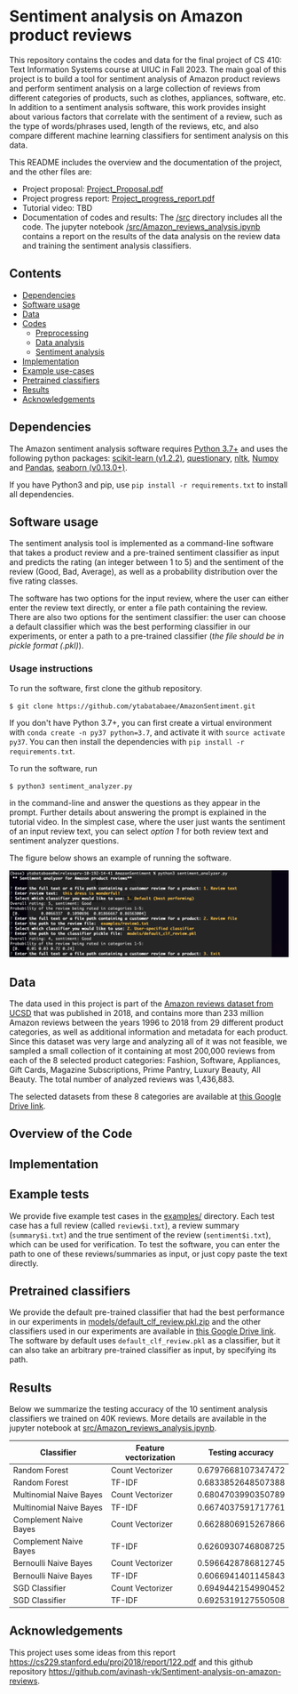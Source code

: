 # Sentiment analysis on Amazon product reviews
This repository contains the codes and data for the final project of CS 410: Text Information Systems course at UIUC in Fall 2023. The main goal of this project is to build a tool for sentiment analysis of Amazon product reviews and perform sentiment analysis on a large collection of reviews from different categories of products, such as clothes, appliances, software, etc. In addition to a sentiment analysis software, this work provides insight about various factors that correlate with the sentiment of a review, such as the type of words/phrases used, length of the reviews, etc, and also compare different machine learning classifiers for sentiment analysis on this data.

This README includes the overview and the documentation of the project, and the other files are:
- Project proposal: [Project_Proposal.pdf](https://github.com/ytabatabaee/AmazonSentiment/blob/main/Project_Proposal.pdf)
- Project progress report: [Project_progress_report.pdf](https://github.com/ytabatabaee/AmazonSentiment/blob/main/Project_progress_report.pdf)
- Tutorial video: TBD
- Documentation of codes and results: The [/src](https://github.com/ytabatabaee/AmazonSentiment/tree/main/src) directory includes all the code. The jupyter notebook [/src/Amazon_reviews_analysis.ipynb](https://github.com/ytabatabaee/AmazonSentiment/blob/main/src/Amazon_reviews_analysis.ipynb) contains a report on the results of the data analysis on the review data and training the sentiment analysis classifiers.


## Contents
- [Dependencies](#dependencies)
- [Software usage](#software)
- [Data](#data)
- [Codes](#codes)
  * [Preprocessing](#preprocessing)
  * [Data analysis](#data-analysis)
  * [Sentiment analysis](#training-and-evaluation)
- [Implementation](#implementation)
- [Example use-cases](#examples)
- [Pretrained classifiers](#pretrained-models)
- [Results](#results)
- [Acknowledgements](#acknowledgements)

## Dependencies
The Amazon sentiment analysis software requires [Python 3.7+](https://www.python.org) and uses the following python packages: [scikit-learn (v1.2.2)](https://scikit-learn.org/stable/index.html), [questionary](https://pypi.org/project/questionary/), [nltk](https://www.nltk.org/), [Numpy](https://numpy.org) and [Pandas](https://pandas.pydata.org/), [seaborn (v0.13.0+)](https://seaborn.pydata.org/).

If you have Python3 and pip, use `pip install -r requirements.txt` to install all dependencies.

## Software usage
The sentiment analysis tool is implemented as a command-line software that takes a product review and a pre-trained sentiment classifier as input and predicts the rating (an integer between 1 to 5) and the sentiment of the review (Good, Bad, Average), as well as a probability distribution over the five rating classes.

The software has two options for the input review, where the user can either enter the review text directly, or enter a file path containing the review. There are also two options for the sentiment classifier: the user can choose a default classifier which was the best performing classifier in our experiments, or enter a path to a pre-trained classifier (*the file should be in pickle format (.pkl)*).

### Usage instructions
To run the software, first clone the github repository.

`$ git clone https://github.com/ytabatabaee/AmazonSentiment.git`

If you don't have Python 3.7+, you can first create a virtual environment with `conda create -n py37 python=3.7`, and activate it with `source activate py37`. You can then install the dependencies with `pip install -r requirements.txt`.

To run the software, run

`$ python3 sentiment_analyzer.py`

 in the command-line and answer the questions as they appear in the prompt. Further details about answering the prompt is explained in the tutorial video. In the simplest case, where the user just wants the sentiment of an input review text, you can select *option 1* for both review text and sentiment analyzer questions.

The figure below shows an example of running the software.

![alt text](example-test.png)

## Data

The data used in this project is part of the [Amazon reviews dataset from UCSD](https://nijianmo.github.io/amazon/index.html) that was published in 2018, and contains more than 233 million Amazon reviews between the years 1996 to 2018 from 29 different product categories, as well as additional information and metadata for each product. Since this dataset was very large and analyzing all of it was not feasible, we sampled a small collection of it containing at most 200,000 reviews from each of the 8 selected product categories: Fashion, Software, Appliances, Gift Cards, Magazine Subscriptions, Prime Pantry, Luxury Beauty, All Beauty. The total number of analyzed reviews was 1,436,883.

The selected datasets from these 8 categories are available at [this Google Drive link](https://drive.google.com/drive/folders/1V6-7o-2mcjb5A1VQZEFVC3H-xtkz0PyG?usp=sharing).

## Overview of the Code

## Implementation

## Example tests

We provide five example test cases in the [examples/](https://github.com/ytabatabaee/AmazonSentiment/tree/main/examples) directory. Each test case has a full review (called `review$i.txt`), a review summary (`summary$i.txt`) and the true sentiment of the review (`sentiment$i.txt`), which can be used for verification. To test the software, you can enter the path to one of these reviews/summaries as input, or just copy paste the text directly.

## Pretrained classifiers

We provide the default pre-trained classifier that had the best performance in our experiments in [models/default_clf_review.pkl.zip](https://github.com/ytabatabaee/AmazonSentiment/blob/main/models/default_clf_review.pkl.zip) and the other classifiers used in our experiments are available in [this Google Drive link](https://drive.google.com/drive/folders/1w-muQMsE5ft5N56-1vsrtl1P8hRq7ink?usp=sharing). The software by default uses `default_clf_review.pkl` as a classifier, but it can also take an arbitrary pre-trained classifier as input, by specifying its path.

## Results

Below we summarize the testing accuracy of the 10 sentiment analysis classifiers we trained on 40K reviews. More details are available in the jupyter notebook at [src/Amazon_reviews_analysis.ipynb](https://github.com/ytabatabaee/AmazonSentiment/blob/main/src/Amazon_reviews_analysis.ipynb).

| Classifier      | Feature vectorization    |Testing accuracy    |
| ----------- | ----------- | ----------- |
| Random Forest    |   Count Vectorizer      | 0.6797668107347472 |
| Random Forest    |   TF-IDF      | 0.6833852648507388 |
| Multinomial Naive Bayes    |   Count Vectorizer      |  0.6804703990350789 |
| Multinomial Naive Bayes    |   TF-IDF      |  0.6674037591717761 |
| Complement Naive Bayes    |    Count Vectorizer     | 0.6628806915267866 |
| Complement Naive Bayes    |     TF-IDF    | 0.6260930746808725 |
| Bernoulli Naive Bayes    |     Count Vectorizer    | 0.5966428786812745 |
| Bernoulli Naive Bayes    |     TF-IDF    | 0.6066941401145843 |
| SGD Classifier     |     Count Vectorizer    |     0.6949442154990452     |
| SGD Classifier     |     TF-IDF    |     0.6925319127550508     |

## Acknowledgements
This project uses some ideas from this report https://cs229.stanford.edu/proj2018/report/122.pdf and this github repository https://github.com/avinash-vk/Sentiment-analysis-on-amazon-reviews.
